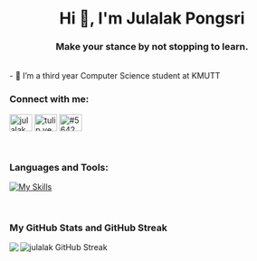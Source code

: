 <h1 align="center">Hi 👋, I'm Julalak Pongsri</h1>
<h3 align="center">Make your stance by not stopping to learn.</h3>

<br />
- 🌱 I’m a third year Computer Science student at KMUTT

<br />
<h3 align="left">Connect with me:</h3>
<p align="left">
<a href="https://linkedin.com/in/julalak pongsri" target="blank"><img align="center" src="https://raw.githubusercontent.com/rahuldkjain/github-profile-readme-generator/master/src/images/icons/Social/linked-in-alt.svg" alt="julalak pongsri" height="30" width="40" /></a>
<a href="https://instagram.com/tulip.yee" target="blank"><img align="center" src="https://raw.githubusercontent.com/rahuldkjain/github-profile-readme-generator/master/src/images/icons/Social/instagram.svg" alt="tulip.yee" height="30" width="40" /></a>
<a href="https://discord.gg/#5642" target="blank"><img align="center" src="https://raw.githubusercontent.com/rahuldkjain/github-profile-readme-generator/master/src/images/icons/Social/discord.svg" alt="#5642" height="30" width="40" /></a>
</p>

<br />
<h3 align="left">Languages and Tools:</h3>

[![My Skills](https://skillicons.dev/icons?i=c,cpp,html,css,php,java,js,py,mysql,vscode,xd,figma)](https://skillicons.dev)

<br />
<h3 align="left">My GitHub Stats and GitHub Streak</h3>

<p>
<img align="left" src="https://github-readme-stats.vercel.app/api?username=julalak-eye&show_icons=true&hide_border=true" />
</p>

<p>
<img align="center" alt="julalak GitHub Streak" src="https://github-readme-streak-stats.herokuapp.com?user=julalak-eye&border_radius=5&mode=weekly)](https://git.io/streak-stats)" />
</p>

